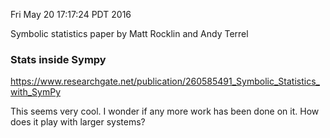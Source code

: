 
Fri May 20 17:17:24 PDT 2016

Symbolic statistics paper by Matt Rocklin and Andy Terrel

### Stats inside Sympy

https://www.researchgate.net/publication/260585491_Symbolic_Statistics_with_SymPy

This seems very cool. I wonder if any more work has been done on it. How
does it play with larger systems?
